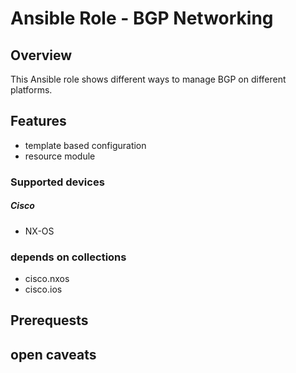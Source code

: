 # **Ansible Role - BGP Networking**

## **Overview**
This Ansible role shows different ways to manage BGP on different platforms.

## **Features**
* template based configuration
* resource module

### **Supported devices**
##### **Cisco**
* NX-OS

### **depends on collections**
* cisco.nxos
* cisco.ios

## **Prerequests**

## **open caveats**

